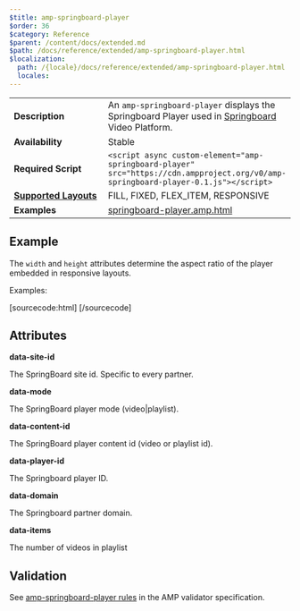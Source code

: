 ```yaml
---
$title: amp-springboard-player
$order: 36
$category: Reference
$parent: /content/docs/extended.md
$path: /docs/reference/extended/amp-springboard-player.html
$localization:
  path: /{locale}/docs/reference/extended/amp-springboard-player.html
  locales:
---
```


<!---
Copyright 2016 The AMP HTML Authors. All Rights Reserved.

Licensed under the Apache License, Version 2.0 (the "License");
you may not use this file except in compliance with the License.
You may obtain a copy of the License at

      http://www.apache.org/licenses/LICENSE-2.0

Unless required by applicable law or agreed to in writing, software
distributed under the License is distributed on an "AS-IS" BASIS,
WITHOUT WARRANTIES OR CONDITIONS OF ANY KIND, either express or implied.
See the License for the specific language governing permissions and
limitations under the License.
-->



<table>
  <tr>
    <td width="40%"><strong>Description</strong></td>
    <td>An <code>amp-springboard-player</code> displays the Springboard Player used in <a href="http://publishers.springboardplatform.com">Springboard</a> Video Platform.
  </tr>
  <tr>
    <td width="40%"><strong>Availability</strong></td>
    <td>Stable</td>
  </tr>
  <tr>
    <td width="40%"><strong>Required Script</strong></td>
    <td><code>&lt;script async custom-element="amp-springboard-player" src="https://cdn.ampproject.org/v0/amp-springboard-player-0.1.js">&lt;/script></code></td>
  </tr>
  <tr>
    <td class="col-fourty"><strong><a href="https://www.ampproject.org/docs/guides/responsive/control_layout.html">Supported Layouts</a></strong></td>
    <td>FILL, FIXED, FLEX_ITEM, RESPONSIVE</td>
  </tr>
  <tr>
    <td width="40%"><strong>Examples</strong></td>
    <td><a href="https://github.com/ampproject/amphtml/blob/master/examples/springboard-player.amp.html">springboard-player.amp.html</a></td>
  </tr>
</table>

## Example

The `width` and `height` attributes determine the aspect ratio of the player embedded in responsive layouts.

Examples:

[sourcecode:html]
<amp-springboard-player
	data-site-id="261"
	data-mode="video"
	data-content-id="1578473"
	data-player-id="test401"
	data-domain="test.com"
	data-items="10"
	layout="responsive" width="480" height="270">
</amp-springboard-player>
[/sourcecode]

## Attributes

**data-site-id**

The SpringBoard site id. Specific to every partner.

**data-mode**

The SpringBoard player mode (video|playlist).

**data-content-id**

The SpringBoard player content id (video or playlist id).

**data-player-id**

The Springboard player ID.

**data-domain**

The Springboard partner domain.

**data-items**

The number of videos in playlist

## Validation

See [amp-springboard-player rules](https://github.com/ampproject/amphtml/blob/master/extensions/amp-springboard-player/0.1/validator-amp-springboard-player.protoascii) in the AMP validator specification.
